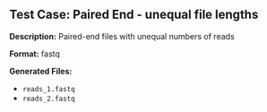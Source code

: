 ## Test Case: Paired End - unequal file lengths

**Description:** Paired-end files with unequal numbers of reads

**Format:** fastq

**Generated Files:**
- `reads_1.fastq`
- `reads_2.fastq`
